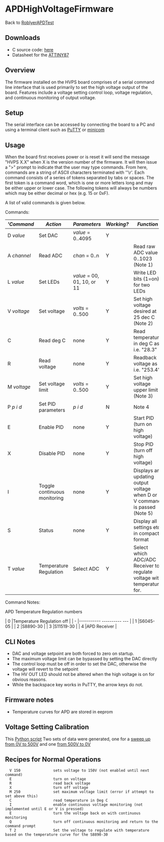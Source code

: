 # APDHighVoltageFirmware
Back to [RoblyerAPDTest](RoblyerAPDTest.md)

## Downloads

 * C source code: [here](http://ohm.bu.edu/~tnadov/hvps/firmware/0.4/)
 * Datasheet for the [ATTINY87](http://ohm.bu.edu/~tnadov/hvps/v2/data/attiny87.pdf)

## Overview

The firmware installed on the HVPS board comprises of a serial command line interface that is used primarily to set the high voltage output of the board. Features include a voltage setting control loop, voltage regulation, and continuous monitoring of output voltage.

## Setup

The serial interface can be accessed by connecting the board to a PC and using a terminal client such as [PuTTY](http://www.chiark.greenend.org.uk/~sgtatham/putty/download.html) or [minicom](http://en.wikipedia.org/wiki/Minicom)

## Usage

When the board first receives power or is reset it will send the message "HVPS X.X" when X is the version number of the firmware. It will then issue a ">" prompt to indicate that the user may type commands. From here, commands are a string of ASCII characters terminated with ''\r'. Each command consists of a series of tokens separated by tabs or spaces. The first token is a command word, which is one or more letters long and may be either upper or lower case. The following tokens will always be numbers which may be either decimal or hex (e.g. 15 or 0xF).

A list of valid commands is given below.

Commands:


| *'Command* |*Action* |*Parameters* |*Working?* |*Function* |
| ---------- |-------- |------------ |---------- |---------- |
| D _value_ |Set DAC |_value_ = 0..4095 | Y | |
| A _channel_ |Read ADC |_chan_ = 0..n | Y |Read raw ADC value 0..1023 (Note 1)|
| L _value_ |Set LEDs |_value_ = 00, 01, 10, or 11 | Y |Write LED bits (1=on) for two LEDs |
| V _voltage_ |Set voltage |_volts_ = 0..500 | Y |Set high voltage desired at 25 dec C (Note 2) |
| C |Read deg C |none | Y |Read temperature in deg C as i.e. "28.3" |
| R |Read voltage |none | Y |Readback voltage as i.e. "253.4" |
| M _voltage_ |Set voltage limit |_volts_ = 0..500 | Y |Set high voltage upper limit (Note 3) |
| P _p i d_ |Set PID parameters |_p_ _i_ _d_ | N |Note 4 |
| E |Enable PID |none | Y |Start PID (turn on high voltage) |
| X |Disable PID |none | Y |Stop PID (turn off high voltage) |
| I |Toggle continuous monitoring |none | Y |Displays an updating output voltage  when D or V command is passed (Note 5) |
| S |Status |none | Y |Display all settings etc in compact format |
| T _value_ |Temperature Regulation |Select ADC | Y |Select which ADC/ADC Receiver to regulate voltage with temperature for. |

Command Notes:







APD Temperature Regulation numbers


| 0 |Temperature Regulation off |
| - |----------- ---------- --- |
| 1 |S6045-05 |
| 2 |S8890-30 |
| 3 |S11519-30 |
| 4 |APD Receiver |

## CLI Notes

 * DAC and voltage setpoint are both forced to zero on startup.
 * The maximum voltage limit can be bypassed by setting the DAC directly
 * The control loop must be off in order to set the DAC, otherwise the voltage will revert to the setpoint
 * The HV OUT LED should not be altered when the high voltage is on for obvious reasons.
 * While the backspace key works in PuTTY, the arrow keys do not.

## Firmware notes

 * Temperature curves for APD are stored in eeprom

## Voltage Setting Calibration

This [Python script](http://ohm.bu.edu/~tnadov/hvps/test/rv.py)
Two sets of data were generated, one for a [sweep up from 0V to 500V](http://ohm.bu.edu/~tnadov/HVPS_board/0.1/HVPS_firmware/tests/voltsweepup.xlsx) and one [from 500V to 0V](http://ohm.bu.edu/~tnadov/HVPS_board/0.1/HVPS_firmware/tests/voltsweepdown.xlsx)


## Recipes for Normal Operations

```
  V 150               sets voltage to 150V (not enabled until next command)
  E                   turn on voltage
  R                   read back voltage
  X                   turn off voltage
  M 250               set maximum voltage limit (error if attempt to set above this)
  C                   read temperature in Deg C
  I                   enable continuous voltage monitoring (not implemented until E or V is pressed)
  E                   turn the voltage back on with continuous monitoring
  Q                   turn off continuous monitoring and return to the command prompt
  T 2                 Set the voltage to regulate with temperature based on the temperature curve for the S8890-30

```

